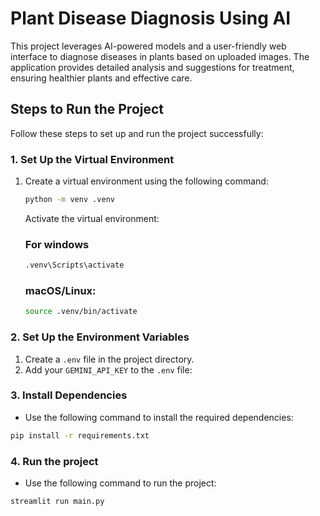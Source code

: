 # Plant Disease Diagnosis Using AI

This project leverages AI-powered models and a user-friendly web interface to diagnose diseases in plants based on uploaded images. The application provides detailed analysis and suggestions for treatment, ensuring healthier plants and effective care.

## Steps to Run the Project

Follow these steps to set up and run the project successfully:


### 1. Set Up the Virtual Environment

1. Create a virtual environment using the following command:
   ```bash
   python -m venv .venv
   ```
   Activate the virtual environment:

    ### For windows 

    ```bash
    .venv\Scripts\activate
   ```

    ### macOS/Linux:

    ```bash
    source .venv/bin/activate
   ```
   

### 2. Set Up the Environment Variables 
1. Create a `.env` file in the project directory.
2. Add your `GEMINI_API_KEY` to the `.env` file:

### 3. Install Dependencies
- Use the following command to install the required dependencies:
```bash
pip install -r requirements.txt
```

### 4. Run the project
- Use the following command to run the project:
```bash
streamlit run main.py